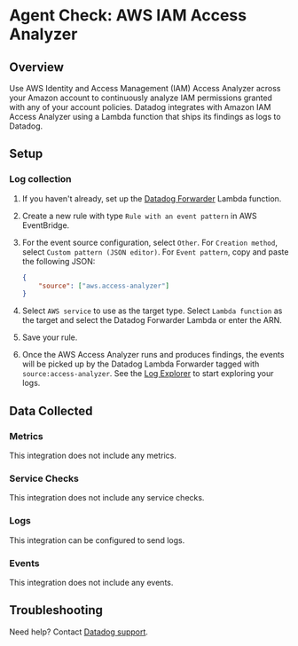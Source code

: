 # Agent Check: AWS IAM Access Analyzer

## Overview

Use AWS Identity and Access Management (IAM) Access Analyzer across your Amazon account to continuously analyze IAM permissions granted with any of your account policies. Datadog integrates with Amazon IAM Access Analyzer using a Lambda function that ships its findings as logs to Datadog.

## Setup

### Log collection

1. If you haven't already, set up the [Datadog Forwarder][1] Lambda function.

2. Create a new rule with type `Rule with an event pattern` in AWS EventBridge.

3. For the event source configuration, select `Other`. For `Creation method`, select `Custom pattern (JSON editor)`. For `Event pattern`, copy and paste the following JSON:

    ```json
    {
        "source": ["aws.access-analyzer"]
    }
    ```

4. Select `AWS service` to use as the target type. Select `Lambda function` as the target and select the Datadog Forwarder Lambda or enter the ARN.

5. Save your rule.

6. Once the AWS Access Analyzer runs and produces findings, the events will be picked up by the Datadog Lambda Forwarder tagged with `source:access-analyzer`. See the [Log Explorer][2] to start exploring your logs.

## Data Collected

### Metrics

This integration does not include any metrics.

### Service Checks

This integration does not include any service checks.

### Logs

This integration can be configured to send logs.

### Events

This integration does not include any events.

## Troubleshooting

Need help? Contact [Datadog support][3].

[1]: /logs/guide/forwarder/
[2]: https://app.khulnasoft.com/logs?query=source%3Aaccess-analyzer
[3]: https://docs.khulnasoft.com/help
